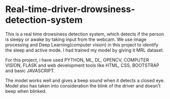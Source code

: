 # Real-time-driver-drowsiness-detection-system

This is a real time drowsiness detection system, which detects if the person is sleepy or awake by taking input from the webcam. We use image processing and Deep Learning(computer vision) in this project to identify the sleep and active mode. I had trained my model by giving it MRL dataset.

For this project, i have used PYTHON, ML, DL, OPENCV, COMPUTER VISION, FLASK and web development tools like HTML, CSS, BOOTSTRAP and basic JAVASCRIPT.

The model works well and gives a beep sound when it detects a closed eye. Model also has taken into consideration the blink of the driver and doesn't beep when blinked.
